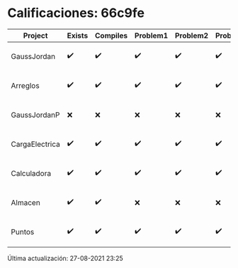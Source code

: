# Calificaciones: 66c9fe
|Project|Exists|Compiles|Problem1|Problem2|Problem3|Extra|Grade|CommitHash|CommitDate|CheckDate|DueDate|Comments|
|-|-|-|-|-|-|-|-|-|-|-|-|-|
|GaussJordan|✔️|✔️|✔️|✔️|✔️|✔️|10.0|602077027dca4c2cee30ea97b8d9fdfe78be8660|29-10-2020 20:39:14|29-10-2020 21:37:48|29-10-2020 21:00:00|///|
|Arreglos|✔️|✔️|✔️|✔️|✔️|✔️|10.0|b95beff221239287bae0aa14e2721fd135ad4f2b|22-10-2020 17:05:08|27-10-2020 22:27:26|22-10-2020 21:00:00|///|
|GaussJordanP|❌|❌|❌|❌|❌|❌|5.0|NA|NA|27-08-2021 23:25:22|14-01-2021 21:00:00|No se encontró el archivo en PracticasComputacionI/GaussJordanP/GaussJordanP.py|
|CargaElectrica|✔️|✔️|✔️|✔️|✔️|✔️|10.0|b091c90fee137f2571a101c378b99e9f345c7ad1|19-11-2020 20:46:41|19-11-2020 21:07:08|19-11-2020 21:00:00|///|
|Calculadora|✔️|✔️|✔️|✔️|✔️|✔️|10.0|2dce5efcacb9e273148d66bd3c8fab4d8c9d80e7|12-10-2020 17:31:53|15-10-2020 21:24:36|15-10-2020 21:00:00|nan|
|Almacen|✔️|✔️|❌|❌|❌|❌|5.0|58d29c2735079d813358ea597f522b907e827262|10-12-2020 14:20:00|10-12-2020 21:06:12|04-12-2020 21:00:00|No genera correctamente el inventario/No genera correctamente el inventario/No genera correctamente el inventario/No genera correctamente el inventario vacío|
|Puntos|✔️|✔️|✔️|✔️|✔️|✔️|10.0|eafc37bba055d939c50d7b63023039b546f40b1c|05-11-2020 22:22:11|06-11-2020 21:01:16|05-11-2020 21:00:00|///|

Última actualización: 27-08-2021 23:25